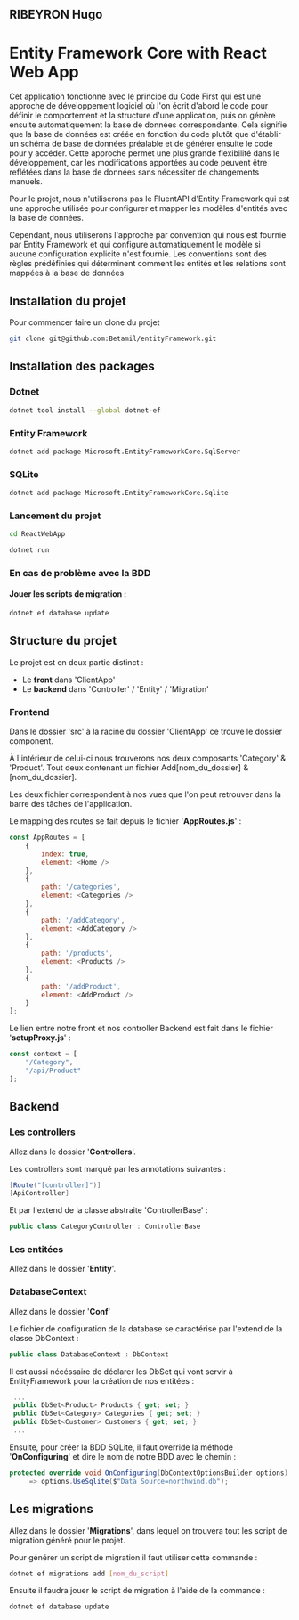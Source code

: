 ## RIBEYRON Hugo

# Entity Framework Core with React Web App

Cet application fonctionne avec le principe du Code First qui est une approche 
de développement logiciel où l'on écrit d'abord le code pour définir le comportement 
et la structure d'une application, puis on génère ensuite automatiquement la base de 
données correspondante. Cela signifie que la base de données est créée en fonction du 
code plutôt que d'établir un schéma de base de données préalable et de générer ensuite 
le code pour y accéder. Cette approche permet une plus grande flexibilité dans le développement,
car les modifications apportées au code peuvent être reflétées dans la base de données sans nécessiter 
de changements manuels.

Pour le projet, nous n'utiliserons pas le FluentAPI d'Entity Framework qui est une approche 
utilisée pour configurer et mapper les modèles d'entités avec la base de données.

Cependant, nous utiliserons l'approche par convention qui nous est fournie par Entity Framework et qui
configure automatiquement le modèle si aucune configuration explicite n'est fournie.
Les conventions sont des règles prédéfinies qui déterminent comment les entités et les relations sont mappées à la base de données

## Installation du projet

Pour commencer faire un clone du projet
```bash
git clone git@github.com:Betamil/entityFramework.git
```

## Installation des packages 
### Dotnet
```bash
dotnet tool install --global dotnet-ef
```

### Entity Framework 
```bash
dotnet add package Microsoft.EntityFrameworkCore.SqlServer
```

### SQLite
```bash
dotnet add package Microsoft.EntityFrameworkCore.Sqlite
```

### Lancement du projet 
```bash
cd ReactWebApp
```
```bash
dotnet run
```

### En cas de problème avec la BDD
#### Jouer les scripts de migration :

```bash
dotnet ef database update
```

## Structure du projet 

Le projet est en deux partie distinct :

- Le **front** dans 'ClientApp'
- Le **backend** dans 'Controller' / 'Entity' / 'Migration'

### Frontend

Dans le dossier 'src' à la racine du dossier 'ClientApp' ce trouve le dossier component.

À l'intérieur de celui-ci nous trouverons nos deux composants 'Category' & 'Product'. Tout deux
contenant un fichier Add[nom_du_dossier] & [nom_du_dossier]. 

Les deux fichier correspondent à nos vues
que l'on peut retrouver dans la barre des tâches de l'application. 

Le mapping des routes se fait depuis le fichier '**AppRoutes.js**' :
```js
const AppRoutes = [
    {
        index: true,
        element: <Home />
    },
    {
        path: '/categories',
        element: <Categories />
    },
    {
        path: '/addCategory',
        element: <AddCategory />
    },
    {
        path: '/products',
        element: <Products />
    },
    {
        path: '/addProduct',
        element: <AddProduct />
    }
];
```

Le lien entre notre front et nos controller Backend est fait dans le fichier '**setupProxy.js**' :
```js
const context = [
    "/Category",
    "/api/Product"
];
```

## Backend 
### Les controllers

Allez dans le dossier '**Controllers**'.

Les controllers sont marqué par les annotations suivantes :
```csharp
[Route("[controller]")]
[ApiController]
```

Et par l'extend de la classe abstraite 'ControllerBase' : 
```csharp
public class CategoryController : ControllerBase
```

### Les entitées
Allez dans le dossier '**Entity**'.

### DatabaseContext
Allez dans le dossier '**Conf**'

Le fichier de configuration de la database se caractérise par l'extend de la classe DbContext :
```csharp
public class DatabaseContext : DbContext
```

Il est aussi nécéssaire de déclarer les DbSet qui vont servir à EntityFramework pour la création de nos entitées :
```csharp
 ...
 public DbSet<Product> Products { get; set; }
 public DbSet<Category> Categories { get; set; }
 public DbSet<Customer> Customers { get; set; }
 ...
```

Ensuite, pour créer la BDD SQLite, il faut override la méthode '**OnConfiguring**' et dire le nom de notre BDD avec le chemin :
```csharp
protected override void OnConfiguring(DbContextOptionsBuilder options)
     => options.UseSqlite($"Data Source=northwind.db");
```

## Les migrations
Allez dans le dossier '**Migrations**', dans lequel on trouvera tout les script de migration généré pour le projet.

Pour générer un script de migration il faut utiliser cette commande :
```bash
dotnet ef migrations add [nom_du_script]
```

Ensuite il faudra jouer le script de migration à l'aide de la commande :
```bash
dotnet ef database update
```










